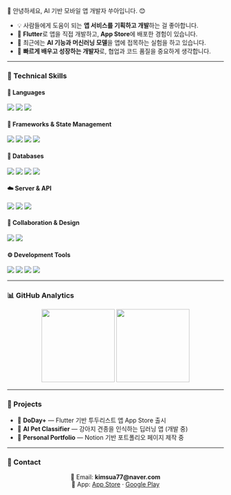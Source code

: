 👋 안녕하세요, AI 기반 모바일 앱 개발자 쑤아입니다. 😊  

- 💡 사람들에게 도움이 되는 **앱 서비스를 기획하고 개발**하는 걸 좋아합니다.  
- 🚀 **Flutter**로 앱을 직접 개발하고, **App Store**에 배포한 경험이 있습니다.  
- 🤖 최근에는 **AI 기능과 머신러닝 모델**을 앱에 접목하는 실험을 하고 있습니다.  
- 🌱 **빠르게 배우고 성장하는 개발자**로, 협업과 코드 품질을 중요하게 생각합니다.  

---
### 🧰 Technical Skills

#### 🧩 Languages
<p>
  <img src="https://img.shields.io/badge/Dart-0175C2?style=flat-square&logo=dart&logoColor=white"/>
  <img src="https://img.shields.io/badge/Swift-FA7343?style=flat-square&logo=swift&logoColor=white"/>
  <img src="https://img.shields.io/badge/Python-3776AB?style=flat-square&logo=python&logoColor=white"/>
</p>

#### 📱 Frameworks & State Management
<p>
  <img src="https://img.shields.io/badge/Flutter-02569B?style=flat-square&logo=flutter&logoColor=white"/>
  <img src="https://img.shields.io/badge/GetX-7B1FA2?style=flat-square&logoColor=white"/>
  <img src="https://img.shields.io/badge/Riverpod-40C4FF?style=flat-square&logoColor=white"/>
  <img src="https://img.shields.io/badge/Provider-009688?style=flat-square&logoColor=white"/>
</p>

#### 💾 Databases
<p>
  <img src="https://img.shields.io/badge/Firebase-FFCA28?style=flat-square&logo=firebase&logoColor=black"/>
  <img src="https://img.shields.io/badge/MySQL-4479A1?style=flat-square&logo=mysql&logoColor=white"/>
  <img src="https://img.shields.io/badge/MongoDB-47A248?style=flat-square&logo=mongodb&logoColor=white"/>
  <img src="https://img.shields.io/badge/Isar_DB-1C1C1C?style=flat-square&logoColor=white"/>
</p>

#### ☁️ Server & API
<p>
  <img src="https://img.shields.io/badge/REST_API-009688?style=flat-square&logo=postman&logoColor=white"/>
  <img src="https://img.shields.io/badge/GitHub_API-181717?style=flat-square&logo=github&logoColor=white"/>
  <img src="https://img.shields.io/badge/Fork_Development-6E5494?style=flat-square&logo=git&logoColor=white"/>
</p>

#### 🎨 Collaboration & Design
<p>
  <img src="https://img.shields.io/badge/Figma-F24E1E?style=flat-square&logo=figma&logoColor=white"/>
  <img src="https://img.shields.io/badge/Canva-00C4CC?style=flat-square&logo=canva&logoColor=white"/>
</p>

#### ⚙️ Development Tools
<p>
  <img src="https://img.shields.io/badge/Xcode-147EFB?style=flat-square&logo=xcode&logoColor=white"/>
  <img src="https://img.shields.io/badge/Visual_Studio_Code-007ACC?style=flat-square&logo=visualstudiocode&logoColor=white"/>
  <img src="https://img.shields.io/badge/Android_Studio-3DDC84?style=flat-square&logo=androidstudio&logoColor=white"/>
  <img src="https://img.shields.io/badge/GitHub-181717?style=flat-square&logo=github&logoColor=white"/>
</p>


---

### 📊 GitHub Analytics
<p align="center">
  <img height="170px" src="https://github-readme-stats.vercel.app/api?username=kimsua88&show_icons=true&theme=tokyonight&hide_border=true" />
  <img height="170px" src="https://github-readme-stats.vercel.app/api/top-langs/?username=kimsua88&layout=compact&theme=tokyonight&hide_border=true" />
</p>

---

### 🚀 Projects
- 📝 **DoDay+** — Flutter 기반 투두리스트 앱 App Store 출시 
- 🐶 **AI Pet Classifier** — 강아지 견종을 인식하는 딥러닝 앱 (개발 중)
- 🌱 **Personal Portfolio** — Notion 기반 포트폴리오 페이지 제작 중

---

### 💬 Contact
<p align="center">
📩 Email: <b>kimsua77@naver.com</b> <br/>
📱 App: <a href="https://apps.apple.com/kr/app/doday/id6753787841">App Store</a> · <a href="https://play.google.com/...">Google Play</a> <br/>
</p>
